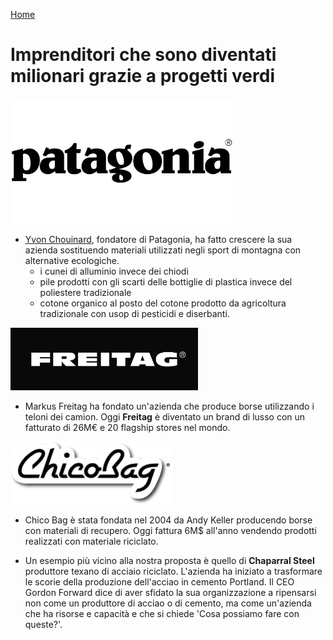 [Home](README.md)

# Imprenditori che sono diventati milionari grazie a progetti verdi

<img src="img/patagonia.png"  height="200">

- [Yvon Chouinard](patagonia.md), fondatore di Patagonia, ha fatto crescere la sua azienda sostituendo materiali utilizzati negli sport di montagna con alternative ecologiche.
  - i cunei di alluminio invece dei chiodi
  - pile prodotti con gli scarti delle bottiglie di plastica invece del poliestere tradizionale
  - cotone organico al posto del cotone prodotto da agricoltura tradizionale con usop di pesticidi e diserbanti.

<img src="img/freitag.png" height="100">

- Markus Freitag ha fondato un'azienda che produce borse utilizzando i teloni dei camion. Oggi **Freitag** è diventato un brand di lusso con un fatturato di 26M€ e 20 flagship stores nel mondo.

<img src="img/ChicoBag.png" height="100">

- Chico Bag è stata fondata nel 2004 da Andy Keller producendo borse con materiali di recupero. Oggi fattura 6M$ all'anno vendendo prodotti realizzati con materiale riciclato. 

- Un esempio più vicino alla nostra proposta è quello di **Chaparral Steel** produttore texano di acciaio riciclato. L'azienda ha iniziato a trasformare le scorie della produzione dell'acciao in cemento Portland. Il CEO Gordon Forward dice di aver sfidato la sua organizzazione a ripensarsi non come un produttore di acciao o di cemento, ma come un'azienda che ha risorse e capacità e che si chiede 'Cosa possiamo fare con queste?'. 
